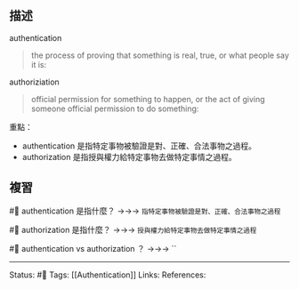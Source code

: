## 描述


authentication
> the process of proving that something is real, true, or what people say it is:


authoriziation
> official permission for something to happen, or the act of giving someone official permission to do something:


重點：
- authentication 是指特定事物被驗證是對、正確、合法事物之過程。
- authorization 是指授與權力給特定事物去做特定事情之過程。



## 複習
#🧠 authentication 是指什麼？ ->->-> `指特定事物被驗證是對、正確、合法事物之過程`
<!--SR:!2023-06-07,92,248-->

#🧠 authorization 是指什麼？ ->->-> `授與權力給特定事物去做特定事情之過程`
<!--SR:!2023-03-08,36,230-->

#🧠 authentication vs authorization ？ ->->-> ``
<!--SR:!2023-04-22,66,250-->



---
Status: #🌱 
Tags:
[[Authentication]]
Links:
References: